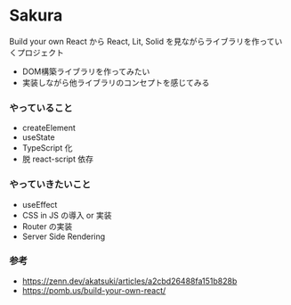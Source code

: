 # Sakura

Build your own React から React, Lit, Solid を見ながらライブラリを作っていくプロジェクト

- DOM構築ライブラリを作ってみたい
- 実装しながら他ライブラリのコンセプトを感じてみる

### やっていること

- createElement
- useState
- TypeScript 化
- 脱 react-script 依存

### やっていきたいこと

- useEffect
- CSS in JS の導入 or 実装
- Router の実装
- Server Side Rendering

### 参考

- https://zenn.dev/akatsuki/articles/a2cbd26488fa151b828b
- https://pomb.us/build-your-own-react/

